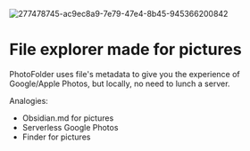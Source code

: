 ![277478745-ac9ec8a9-7e79-47e4-8b45-945366200842](https://github.com/PhotoFolder/app/assets/61973781/3b178d5d-ea4b-4980-a0dc-8037879cdebf)

# File explorer made for pictures

PhotoFolder uses file's metadata to give you the experience of Google/Apple Photos, but locally, no need to lunch a server.

Analogies:
- Obsidian.md for pictures
- Serverless Google Photos
- Finder for pictures
